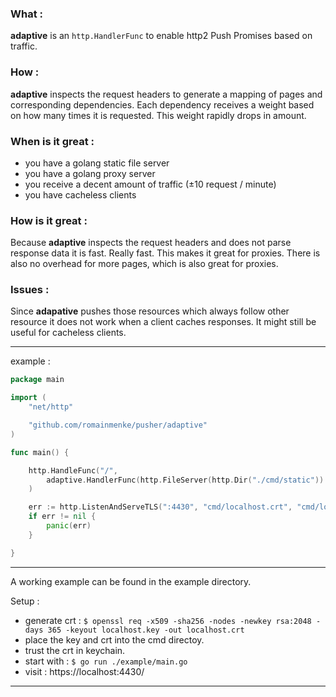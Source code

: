 
### What :

**adaptive** is an `http.HandlerFunc` to enable http2 Push Promises based on traffic.

### How :

**adaptive** inspects the request headers to generate a mapping of pages and corresponding dependencies. Each dependency receives a weight based on how many times it is requested. This weight rapidly drops in amount.

### When is it great :

- you have a golang static file server
- you have a golang proxy server
- you receive a decent amount of traffic (±10 request / minute)
- you have cacheless clients

### How is it great :

Because **adaptive** inspects the request headers and does not parse response data it is fast. Really fast. This makes it great for proxies. There is also no overhead for more pages, which is also great for proxies.

### Issues :

Since **adapative** pushes those resources which always follow other resource it does not work when a client caches responses. It might still be useful for cacheless clients.

---

example :

```go
package main

import (
	"net/http"

	"github.com/romainmenke/pusher/adaptive"
)

func main() {

	http.HandleFunc("/",
		adaptive.HandlerFunc(http.FileServer(http.Dir("./cmd/static")).ServeHTTP),
	)

	err := http.ListenAndServeTLS(":4430", "cmd/localhost.crt", "cmd/localhost.key", nil)
	if err != nil {
		panic(err)
	}

}
```

---

A working example can be found in the example directory.

Setup :

- generate crt : `$ openssl req -x509 -sha256 -nodes -newkey rsa:2048 -days 365 -keyout localhost.key -out localhost.crt`
- place the key and crt into the cmd directoy.
- trust the crt in keychain.
- start with : `$ go run ./example/main.go`
- visit : https://localhost:4430/

---
